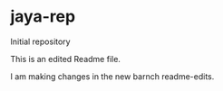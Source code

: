 # jaya-rep
Initial repository

This is an edited Readme file.

I am making changes in the new barnch readme-edits.

